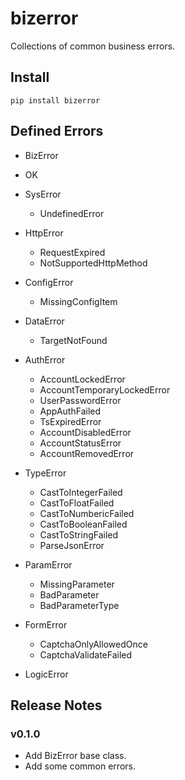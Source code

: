 # bizerror

Collections of common business errors.

## Install

    pip install bizerror

## Defined Errors

- BizError
- OK
- SysError
    - UndefinedError

- HttpError
    - RequestExpired
    - NotSupportedHttpMethod

- ConfigError
    - MissingConfigItem

- DataError
    - TargetNotFound

- AuthError
    - AccountLockedError
    - AccountTemporaryLockedError
    - UserPasswordError
    - AppAuthFailed
    - TsExpiredError
    - AccountDisabledError
    - AccountStatusError
    - AccountRemovedError

- TypeError
    - CastToIntegerFailed
    - CastToFloatFailed
    - CastToNumbericFailed
    - CastToBooleanFailed
    - CastToStringFailed
    - ParseJsonError

- ParamError
    - MissingParameter
    - BadParameter
    - BadParameterType

- FormError
    - CaptchaOnlyAllowedOnce
    - CaptchaValidateFailed

- LogicError


## Release Notes


### v0.1.0

- Add BizError base class.
- Add some common errors.
